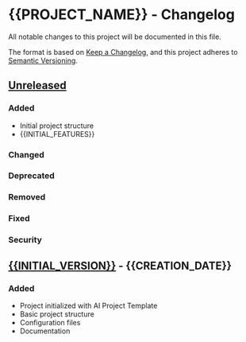 # {{PROJECT_NAME}} - Changelog

All notable changes to this project will be documented in this file.

The format is based on [Keep a Changelog](https://keepachangelog.com/en/1.0.0/),
and this project adheres to [Semantic Versioning](https://semver.org/spec/v2.0.0.html).

## [Unreleased]

### Added
- Initial project structure
- {{INITIAL_FEATURES}}

### Changed

### Deprecated

### Removed

### Fixed

### Security

## [{{INITIAL_VERSION}}] - {{CREATION_DATE}}

### Added
- Project initialized with AI Project Template
- Basic project structure
- Configuration files
- Documentation

[Unreleased]: {{REPOSITORY_URL}}/compare/v{{INITIAL_VERSION}}...HEAD
[{{INITIAL_VERSION}}]: {{REPOSITORY_URL}}/releases/tag/v{{INITIAL_VERSION}}